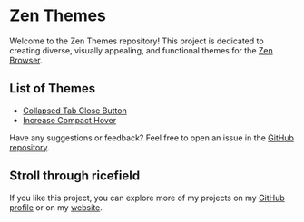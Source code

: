 # Zen Themes

Welcome to the Zen Themes repository! This project is dedicated to creating diverse, visually appealing, and functional themes for the [Zen Browser](https://github.com/zen-browser/desktop).

## List of Themes

- [Collapsed Tab Close Button](https://github.com/burnt0rice/zen-themes/tree/main/collapsed-tab-close-button)
- [Increase Compact Hover](https://github.com/burnt0rice/zen-themes/tree/main/increase-compact-hover)


Have any suggestions or feedback? Feel free to open an issue in the [GitHub repository](https://github.com/burnt0rice/zen-themes/issues).

## Stroll through ricefield

If you like this project, you can explore more of my projects on my [GitHub profile](https://github.com/burnt0rice) or on my [website](https://ricefield.ch).
